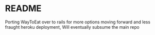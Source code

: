 # README

Porting WayToEat over to rails for more options moving forward and less fraught heroku deployment,
Will eventually subsume the main repo
